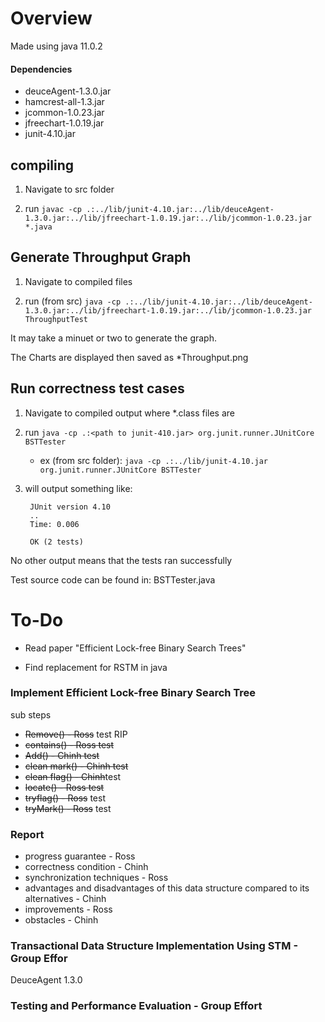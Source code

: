# Overview 

Made using java 11.0.2

#### Dependencies
* deuceAgent-1.3.0.jar
* hamcrest-all-1.3.jar
* jcommon-1.0.23.jar
* jfreechart-1.0.19.jar
* junit-4.10.jar

## compiling

1) Navigate to src folder

2) run `javac -cp .:../lib/junit-4.10.jar:../lib/deuceAgent-1.3.0.jar:../lib/jfreechart-1.0.19.jar:../lib/jcommon-1.0.23.jar *.java` 

## Generate Throughput Graph

1) Navigate to compiled files 

2) run (from src) `java -cp .:../lib/junit-4.10.jar:../lib/deuceAgent-1.3.0.jar:../lib/jfreechart-1.0.19.jar:../lib/jcommon-1.0.23.jar ThroughputTest`

It may take a minuet or two to generate the graph. 

The Charts are displayed then saved as *Throughput.png  

## Run correctness test cases 

1) Navigate to compiled output where *.class files are 
2) run `java -cp .:<path to junit-410.jar> org.junit.runner.JUnitCore BSTTester`
    * ex (from src folder): `java -cp .:../lib/junit-4.10.jar org.junit.runner.JUnitCore BSTTester`
3) will output something like: 

        JUnit version 4.10
        ..
        Time: 0.006
        
        OK (2 tests)

        
No other output means that the tests ran successfully

Test source code can be found in: BSTTester.java

# To-Do

* Read paper "Efficient Lock-free Binary Search Trees"

* Find replacement for RSTM in java

### Implement Efficient Lock-free Binary Search Tree

sub steps
  * ~~Remove() - Ross~~ test RIP 
  * ~~contains() - Ross test~~
  * ~~Add() - Chinh test~~
  * ~~clean mark() - Chinh test~~
  * ~~clean flag() - Chinh~~test
  * ~~locate() - Ross test~~
  * ~~tryflag() - Ross~~ test
  * ~~tryMark() - Ross~~ test

### Report

  * progress  guarantee - Ross
  * correctness condition - Chinh
  * synchronization  techniques - Ross
  * advantages and disadvantages of this data structure compared to its alternatives - Chinh
  * improvements - Ross
  * obstacles - Chinh

### Transactional Data Structure Implementation Using STM - Group Effor
DeuceAgent 1.3.0
### Testing and Performance Evaluation - Group Effort